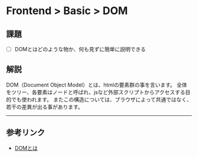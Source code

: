 # Frontend > Basic > DOM

## 課題

- [ ] DOMとはどのような物か、何も見ずに簡単に説明できる

## 解説

DOM（Document Object Model）とは、htmlの要素群の事を言います。
全体をツリー、各要素はノードと呼ばれ、jsなど外部スクリプトからアクセスする目的でも使われます。
またこの構造については、ブラウザによって共通ではなく、若干の差異が出る事があります。

---

## 参考リンク

- [DOMとは](http://piyo-js.com/05/dom.html)